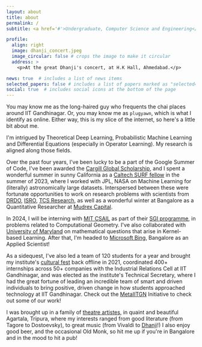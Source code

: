 ```yaml
---
layout: about
title: about
permalink: /
subtitle: <a href='#'>Undergraduate, Computer Science and Engineering</a>, IIT Gandhinagar

profile:
  align: right
  image: dhanji_concert.jpeg
  image_circular: false # crops the image to make it circular
  address: >
    <p>At the great Dhanji's concert, at H.K Hall, Ahmedabad.</p>

news: true  # includes a list of news items
selected_papers: false # includes a list of papers marked as "selected={true}"
social: true  # includes social icons at the bottom of the page
---
```


You may know me as the long-haired guy who frequents the chai places around IIT Gandhinagar. Or, you may know me as ```plugyawn```, which is what I identify as online. Either way, this is my slice of the internet, so here's a little bit about me.

I'm intrigued by Theoretical Deep Learning, Probabilistic Machine Learning and Differential Equations (especially in Operator Learning). My research is aligned along those fields. 

Over the past four years, I've been lucky to be a part of the Google Summer of Code, I've been awarded the [Cargill Global Scholarship](https://www.cargill.co.in/en/2019/cargill-global-scholars-program-gives-10-indian-students), and I spent a wonderful summer in sunny California as a [Caltech SURF fellow](https://sfp.caltech.edu/undergraduate-research/programs/surf) in the summer of 2023, where I worked with JPL, NASA on Machine Learning for (literally) astronomically large datasets. Interspersed between these were fortunate opportunities to work on research problems with scientists from [DRDO](https://www.drdo.gov.in/drdo/labs-and-establishments/drdo-young-scientist-laboratory-dysl-at), [ISRO](https://www.prl.res.in/prl-eng/), [TCS Research](https://www.tcs.com/what-we-do/research), as well as a wonderful winter at Bangalore as a Quantitative Researcher at [Mudrex Capital](https://mudrex.com/). 

In 2024, I will be interning with [MIT CSAIL](https://www.csail.mit.edu/) as part of their [SGI programme](https://sgi.mit.edu/), in problems related to Computational Geometry. I've also collaborated with [University of Maryland](https://math.umd.edu/~rvbalan/) on mathematical questions that arise in Kernel-based Learning. After that, I'm headed to [Microsoft Bing](https://www.microsoft.com/en-us/bing?ep=466&form=MA13P3&es=31), Bangalore as an Applied Scientist!

As a sidequest, I've also led a team of 120 students for a year and brought my institute's [cultural fest](https://blithchron.iitgn.ac.in/) back offline in 2021, coordinated 400+ internships across 50+ companies with the Industrial Relations Cell at IIT Gandhinagar, and was elected as the institute's Technical Secretary, where I had the great fortune of leading an incredible team of smart and driven individuals to bring positive, driven change in how students approached technology at IIT Gandhinagar. Check out the [MetaIITGN](http://wiki.metaiitgn.org) Initiative to check out some of our work!

I was brought up in a family of [theatre artistes](https://www.tripurapuppet.com/), in quaint and beautiful Agartala, Tripura, where my interests ranged from good literature (from Tagore to Dostoevsky), to great music (from Vivaldi to [Dhanji](https://open.spotify.com/artist/1OVeQPd27s1MkICbzBfZTV)!) I also enjoy good beer, and the occasional Old Monk, so hit me up if you're in Bangalore and in the mood to hit a pub!







<!-- 
Write your biography here. Tell the world about yourself. Link to your favorite [subreddit](http://reddit.com). You can put a picture in, too. The code is already in, just name your picture `prof_pic.jpg` and put it in the `img/` folder.

Put your address / P.O. box / other info right below your picture. You can also disable any these elements by editing `profile` property of the YAML header of your `_pages/about.md`. Edit `_bibliography/papers.bib` and Jekyll will render your [publications page](/al-folio/publications/) automatically.

Link to your social media connections, too. This theme is set up to use [Font Awesome icons](http://fortawesome.github.io/Font-Awesome/) and [Academicons](https://jpswalsh.github.io/academicons/), like the ones below. Add your Facebook, Twitter, LinkedIn, Google Scholar, or just disable all of them. -->
